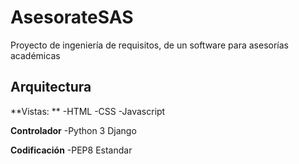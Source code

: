 # AsesorateSAS
Proyecto de ingeniería de requisitos, de un software para asesorías académicas

## Arquitectura

**Vistas: ** 
 -HTML
 -CSS
 -Javascript
 
**Controlador**
 -Python 3 Django
 
**Codificación**
 -PEP8 Estandar
 


